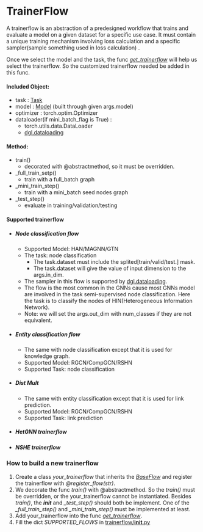 # TrainerFlow

A trainerflow is an abstraction of a predesigned workflow that trains and evaluate a model on a given dataset for a specific use case. It must contain a unique training mechanism involving loss calculation and a specific sampler(sample something used in loss calculation) .

Once we select the model and the task, the func *[get_trainerflow](../start.py)* will help us select the trainerflow. So the customized trainerflow needed be added in this func.

#### Included Object:

- task : [Task](https://quip-amazon.com/jr0EANkmK5mj/OpenHGNN#ULa9CAeWfba)
- model : [Model](../models/#Model) (built through given args.model)
- optimizer : torch.optim.Optimizer
- dataloader(if mini_batch_flag is True) : 
  - torch.utils.data.DataLoader 
  - [dgl.dataloading](https://docs.dgl.ai/en/latest/api/python/dgl.dataloading.html#)

#### Method:

- train()
  - decorated with @abstractmethod, so it must be overridden.
- _full_train_setp()
  - train with a full_batch graph
- _mini_train_step()
  - train with a mini_batch seed nodes graph
- _test_step()
  - evaluate in training/validation/testing

#### Supported trainerflow

- ##### Node classification flow
  
  - Supported Model: HAN/MAGNN/GTN
  - The task: node classification
    - The task.dataset must include the splited[train/valid/test.] mask.
    - The task.dataset will give the value of input dimension to the args.in_dim.
  - The sampler in this flow is supported by [dgl.dataloading](https://docs.dgl.ai/en/latest/api/python/dgl.dataloading.html).
  - The flow is the most common in the GNNs cause most GNNs model are involved in the task semi-supervised node classification. Here the task is to classify the nodes of HIN(Heterogeneous Information Network).
  - Note: we will set the args.out_dim with num_classes if they are not equivalent.
  
- ##### Entity classification flow
  
  - The same with node classification except that it is used for knowledge graph.
  - Supported Model: RGCN/CompGCN/RSHN
  - Supported Task: node classification
- ##### Dist Mult
  
  - The same with entity classification except that it is used for link prediction.
  - Supported Model: RGCN/CompGCN/RSHN
  - Supported Task: link prediction
- ##### HetGNN trainerflow
- ##### NSHE trainerflow

### How to build a new trainerflow

1. Create a class *your_trainerflow* that inherits the [*BaseFlow*](./base_flow.py) and register the trainerflow with *@register_flow(str)*.
2. We decorate the func *train()* with @abstractmethod. So the *train()* must be overridden, or the your_trainerflow cannot be instantiated. Besides *train()*, the __*init*__ and *_test_step()* should both be implement. One of the  *_full_train_step()* and *_mini_train_step()* must be implemented at least.
3. Add your_trainerflow into the func *[get_trainerflow](../start.py)*.
4. Fill the dict *SUPPORTED_FLOWS* in [trainerflow/__init__.py](./__init__.py)

